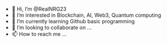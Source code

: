 - 👋 Hi, I’m @RealNRG23
- 👀 I’m interested in Blockchain, AI, Web3, Quantum computing
- 🌱 I’m currently learning Github basic programming
- 💞️ I’m looking to collaborate on ...
- 📫 How to reach me ...

<!---
RealNRG23/RealNRG23 is a ✨ special ✨ repository because its `README.md` (this file) appears on your GitHub profile.
You can click the Preview link to take a look at your changes.
--->
